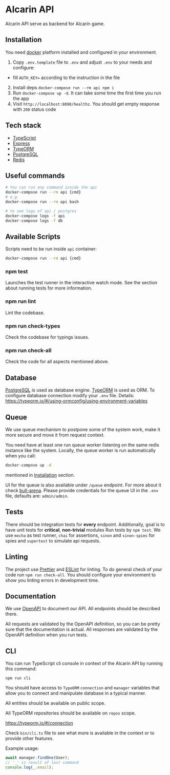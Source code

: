 # Alcarin API

Alcarin API serve as backend for Alcarin game.

## Installation

You need [docker](https://www.docker.com/) platform installed and configured in
your environment.

1. Copy `.env.template` file to `.env` and adjust `.env` to your needs and configure:
  * fill `AUTH_KEY=` according to the instruction in the file
2. Install deps `docker-compose run --rm api npm i`
3. Run `docker-compose up -d`. It can take some time the first time you run the app
4. Visit `http://localhost:8090/healthz`. You should get empty response with `200` status code

## Tech stack
 - [TypeScript](https://www.typescriptlang.org/)
 - [Express](https://expressjs.com/)
 - [TypeORM](https://github.com/typeorm/typeorm)
 - [PostgreSQL](https://www.postgresql.org/)
 - [Redis](https://redis.io/)

## Useful commands

```bash
# You can run any command inside the api
docker-compose run --rm api {cmd}
# e.g.
docker-compose run --rm api bash

# to see logs of api / postgres
docker-compose logs -f api
docker-compose logs -f db
```

## Available Scripts

Scripts need to be run inside `api` container:
```bash
docker-compose run --rm api {cmd}
```

### npm test

Launches the test runner in the interactive watch mode.
See the section about running tests for more information.

### npm run lint

Lint the codebase.

### npm run check-types

Check the codebase for typings issues.

### npm run check-all

Check the code for all aspects mentioned above.

## Database

[PostgreSQL](https://www.postgresql.org/) is used as database engine.
[TypeORM](https://typeorm.io/) is used as ORM.
To configure database connection modify your `.env` file. Details: https://typeorm.io/#/using-ormconfig/using-environment-variables

## Queue

We use queue mechanism to postpone some of the system work, make it more secure and move it from request context.

You need have at least one run queue worker listening on the same redis instance like the system. Locally, the queue worker is run automatically when you call:

```bash
docker-compose up -d
```

mentioned in [Installation](#installation) section.

UI for the queue is also available under `/queue` endpoint. For more about it check [bull-arena](https://github.com/bee-queue/arena#readme). Please provide credentials for the queue UI in the `.env` file, defaults are: `admin/admin`.

## Tests

There should be integration tests for **every** endpoint.
Additionally, goal is to have unit tests for **critical**, **non-trivial** modules
Run tests by `npm test`.
We use `mocha` as test runner, `chai` for assertions, `sinon` and `sinon-spies` for spies and `supertest` to simulate api requests.

## Linting

The project use [Prettier](https://prettier.io/) and [ESLint](https://eslint.org/) for linting.
To do general check of your code run `npm run check-all`.
You should configure your environment to show you linting errors in development time.

## Documentation

We use [OpenAPI](./openapi.yml) to document our API. All endpoints should be described there.

All requests are validated by the OpenAPI definition, so you can be pretty sure that the documentation is actual.
All responses are validated by the OpenAPI definition when you run tests.

## CLI

You can run TypeScript cli console in context of the Alcarin API by running this command:

```
npm run cli
```

You should have access to `TypeORM` `connection` and `manager` variables that allow you to connect and manipulate database in a typical manner.

All entities should be available on public scope.

All TypeORM repositories should be available on `repos` scope.

https://typeorm.io/#/connection

Check `bin/cli.ts` file to see what more is available in the context or to provide other features.

Example usage:

```ts
await manager.findOne(User);
// '_' is result of last command
console.log(_.email);
```

